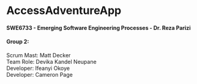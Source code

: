 # **AccessAdventureApp**
#### SWE6733 - Emerging Software Engineering Processes - Dr. Reza Parizi

#### **Group 2:**
Scrum Mast: Matt Decker  
Team Role: Devika Kandel Neupane    
Developer: Ifeanyi Okoye   
Developer: Cameron Page  



<Product Management Tool URL Clearly Listed>  
